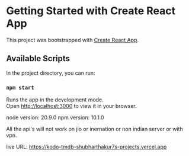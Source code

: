 # Getting Started with Create React App

This project was bootstrapped with [Create React App](https://github.com/facebook/create-react-app).

## Available Scripts

In the project directory, you can run:

### `npm start`

Runs the app in the development mode.\
Open [http://localhost:3000](http://localhost:3000) to view it in your browser.

node version: 20.9.0
npm version: 10.1.0

All the api's will not work on jio or inernation or non indian server or with vpn.


live URL: https://kodo-tmdb-shubharthakur7s-projects.vercel.app


